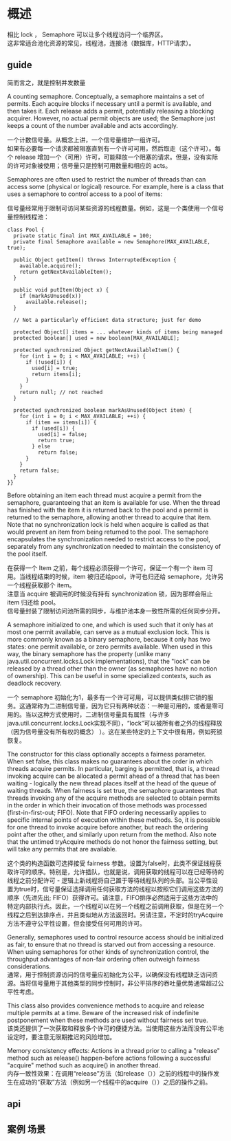 # 概述

相比 lock ， Semaphore 可以让多个线程访问一个临界区。  
这非常适合池化资源的常见，线程池，连接池（数据库，HTTP请求）。  

## guide

简而言之，就是控制并发数量

A counting semaphore. Conceptually, a semaphore maintains a set of permits. Each acquire blocks if necessary until a permit is available, and then takes it. Each release adds a permit, potentially releasing a blocking acquirer. However, no actual permit objects are used; the Semaphore just keeps a count of the number available and acts accordingly. 

一个计数信号量。从概念上讲，一个信号量维护一组许可。  
如果有必要每一个请求都被阻塞直到有一个许可可用，然后取走（这个许可）。每个 release 增加一个（可用）许可，可能释放一个阻塞的请求。但是，没有实际的许可对象被使用；信号量只是控制可用数量和相应的 acts。

Semaphores are often used to restrict the number of threads than can access some (physical or logical) resource. For example, here is a class that uses a semaphore to control access to a pool of items: 

信号量经常用于限制可访问某些资源的线程数量。例如，这是一个类使用一个信号量控制线程池：

```{}
class Pool {
  private static final int MAX_AVAILABLE = 100;
  private final Semaphore available = new Semaphore(MAX_AVAILABLE, true);

  public Object getItem() throws InterruptedException {
    available.acquire();
    return getNextAvailableItem();
  }

  public void putItem(Object x) {
    if (markAsUnused(x))
      available.release();
  }

  // Not a particularly efficient data structure; just for demo

  protected Object[] items = ... whatever kinds of items being managed
  protected boolean[] used = new boolean[MAX_AVAILABLE];

  protected synchronized Object getNextAvailableItem() {
    for (int i = 0; i < MAX_AVAILABLE; ++i) {
      if (!used[i]) {
        used[i] = true;
        return items[i];
      }
    }
    return null; // not reached
  }

  protected synchronized boolean markAsUnused(Object item) {
    for (int i = 0; i < MAX_AVAILABLE; ++i) {
      if (item == items[i]) {
        if (used[i]) {
          used[i] = false;
          return true;
        } else
          return false;
      }
    }
    return false;
  }
}}
```

Before obtaining an item each thread must acquire a permit from the semaphore, guaranteeing that an item is available for use. When the thread has finished with the item it is returned back to the pool and a permit is returned to the semaphore, allowing another thread to acquire that item. Note that no synchronization lock is held when acquire is called as that would prevent an item from being returned to the pool. The semaphore encapsulates the synchronization needed to restrict access to the pool, separately from any synchronization needed to maintain the consistency of the pool itself. 

在获得一个 Item 之前，每个线程必须获得一个许可，保证一个有一个 item 可用。当线程结束的时候，item 被归还给pool，许可也归还给 semaphore，允许另一个线程获取那个 item。  
注意当 acquire 被调用的时候没有持有 synchronization 锁，因为那样会阻止 item 归还给 pool。  
信号量封装了限制访问池所需的同步，与维护池本身一致性所需的任何同步分开。  

A semaphore initialized to one, and which is used such that it only has at most one permit available, can serve as a mutual exclusion lock. This is more commonly known as a binary semaphore, because it only has two states: one permit available, or zero permits available. When used in this way, the binary semaphore has the property (unlike many java.util.concurrent.locks.Lock implementations), that the "lock" can be released by a thread other than the owner (as semaphores have no notion of ownership). This can be useful in some specialized contexts, such as deadlock recovery.   

一个 semaphore 初始化为1，最多有一个许可可用，可以提供类似排它锁的服务。这通常称为二进制信号量，因为它只有两种状态：一种是可用的，或者是零可用的。当以这种方式使用时，二进制信号量具有属性（与许多java.util.concurrent.locks.Lock实现不同），“lock”可以被所有者之外的线程释放（因为信号量没有所有权的概念） ）。这在某些特定的上下文中很有用，例如死锁恢复。  

The constructor for this class optionally accepts a fairness parameter. When set false, this class makes no guarantees about the order in which threads acquire permits. In particular, barging is permitted, that is, a thread invoking acquire can be allocated a permit ahead of a thread that has been waiting - logically the new thread places itself at the head of the queue of waiting threads. When fairness is set true, the semaphore guarantees that threads invoking any of the acquire methods are selected to obtain permits in the order in which their invocation of those methods was processed (first-in-first-out; FIFO). Note that FIFO ordering necessarily applies to specific internal points of execution within these methods. So, it is possible for one thread to invoke acquire before another, but reach the ordering point after the other, and similarly upon return from the method. Also note that the untimed tryAcquire methods do not honor the fairness setting, but will take any permits that are available.   

这个类的构造函数可选择接受 fairness 参数。设置为false时，此类不保证线程获取许可的顺序。特别是，允许插队，也就是说，调用获取的线程可以在已经等待的线程之前分配许可 - 逻辑上新线程将自己置于等待线程队列的头部。当公平性设置为true时，信号量保证选择调用任何获取方法的线程以按照它们调用这些方法的顺序（先进先出; FIFO）获得许可。请注意，FIFO排序必然适用于这些方法中的特定内部执行点。因此，一个线程可以在另一个线程之前调用获取，但是在另一个线程之后到达排序点，并且类似地从方法返回时。另请注意，不定时的tryAcquire方法不遵守公平性设置，但会接受任何可用的许可。

Generally, semaphores used to control resource access should be initialized as fair, to ensure that no thread is starved out from accessing a resource. When using semaphores for other kinds of synchronization control, the throughput advantages of non-fair ordering often outweigh fairness considerations.   
通常，用于控制资源访问的信号量应初始化为公平，以确保没有线程缺乏访问资源。当将信号量用于其他类型的同步控制时，非公平排序的吞吐量优势通常超过公平性考虑。

This class also provides convenience methods to acquire and release multiple permits at a time. Beware of the increased risk of indefinite postponement when these methods are used without fairness set true.   
该类还提供了一次获取和释放多个许可的便捷方法。当使用这些方法而没有公平地设定时，要注意无限期推迟的风险增加。  

Memory consistency effects: Actions in a thread prior to calling a "release" method such as release() happen-before actions following a successful "acquire" method such as acquire() in another thread.  
内存一致性效果：在调用“release”方法（如release（））之前的线程中的操作发生在成功的“获取”方法（例如另一个线程中的acquire（））之后的操作之前。  

## api

## 案例 场景

